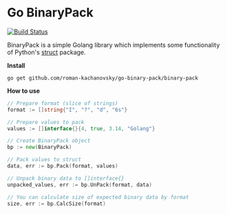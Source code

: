 # Go BinaryPack

[![Build Status](https://travis-ci.org/roman-kachanovsky/go-binary-pack.svg?branch=master)](https://travis-ci.org/roman-kachanovsky/go-binary-pack)

BinaryPack is a simple Golang library which implements some functionality of Python's [struct](https://docs.python.org/2/library/struct.html) package.

**Install**

`go get github.com/roman-kachanovsky/go-binary-pack/binary-pack`

**How to use**

```go
// Prepare format (slice of strings)
format := []string{"I", "?", "d", "6s"}

// Prepare values to pack
values := []interface{}{4, true, 3.14, "Golang"}

// Create BinaryPack object
bp := new(BinaryPack)

// Pack values to struct
data, err := bp.Pack(format, values)

// Unpack binary data to []interface{}
unpacked_values, err := bp.UnPack(format, data)

// You can calculate size of expected binary data by format
size, err := bp.CalcSize(format)

```
